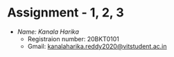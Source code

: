 # Assignment - 1, 2, 3
* *Name: Kanala Harika*
  * Registraion number: 20BKT0101
  * Gmail: kanalaharika.reddy2020@vitstudent.ac.in
